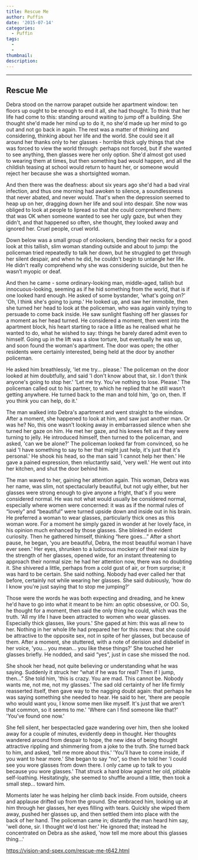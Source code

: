 ```yaml
---
title: Rescue Me
author: Puffin
date: '2015-07-14'
categories:
  - Puffin
tags:
  - 
  - 
thumbnail: 
description: 
---
```


--------------
Rescue Me
--------------
 
Debra stood on the narrow parapet outside her apartment window: ten floors up ought to be enough to end it all, she had thought. To think that her life had come to this: standing around waiting to jump off a building. She thought she'd made her mind up to do it, no she'd made up her mind to go out and not go back in again. The rest was a matter of thinking and considering, thinking about her life and the world. She could see it all around her thanks only to her glasses - horrible thick ugly things that she was forced to view the world through: perhaps not forced, but if she wanted to see anything, then glasses were her only option. She'd almost got used to wearing them at times, but then something bad would happen, and all the childish teasing at school would return to haunt her, or someone would reject her because she was a shortsighted woman.

And then there was the deafness: about six years ago she'd had a bad viral infection, and thus one morning had awoken to silence, a soundlessness that never abated, and never would. That's when the depression seemed to heap up on her, dragging down her life and soul into despair. She now was obliged to look at people to lipread so that she could comprehend them: that was OK when someone wanted to see her ugly gaze, but when they didn't, and that happened so often, she thought, they looked away and ignored her. Cruel people, cruel world.

Down below was a small group of onlookers, bending their necks for a good look at this tallish, slim woman standing outside and about to jump: the policeman tried repeatedly to talk her down, but he struggled to get through her silent despair, and when he did, he couldn't begin to untangle her life. He didn't really comprehend why she was considering suicide, but then he wasn’t myopic or deaf.

And then he came - some ordinary-looking man, middle-aged, tallish but innocuous-looking, seeming as if he hid something from the world, that is if one looked hard enough. He asked of some bystander,
'what's going on?'
'Oh, I think she's going to jump.'
He looked up, and saw her immobile, then she turned her head to look at the policeman, who was again vainly trying to persuade to come back inside. He saw sunlight flashing off her glasses for a moment as her head turned. He considered a moment, then went into the apartment block, his heart starting to race a little as he realised what he wanted to do, what he wished to say: things he barely dared admit even to himself. Going up in the lift was a slow torture, but eventually he was up, and soon found the woman's apartment. The door was open; the other residents were certainly interested, being held at the door by another policeman.

He asked him breathlessly,
'let me try... please.'
The policeman on the door looked at him doubtfully, and said
'I don't know about that, sir. I don't think anyone's going to stop her.'
'Let me try. You've nothing to lose. Please.'
The policeman called out to his partner, to which he replied that he still wasn't getting anywhere. He turned back to the man and told him,
'go on, then. If you think you can help, do it.'

The man walked into Debra's apartment and went straight to the window. After a moment, she happened to look at him, and saw just another man. Or was he? No, this one wasn't looking away in embarrassed silence when she turned her gaze on him. He met her gaze, and his knees felt as if they were turning to jelly. He introduced himself, then turned to the policeman, and asked,
'can we be alone?'
The policeman looked far from convinced, so he said
'I have something to say to her that might just help, it's just that it's personal.'
He shook his head, so the man said
'I cannot help her then.'
He gave a pained expression, then reluctantly said,
'very well.'
He went out into her kitchen, and shut the door behind him.

The man waved to her, gaining her attention again. This woman, Debra was her name, was slim, not spectacularly beautiful, but not ugly either, but her glasses were strong enough to give anyone a fright, that's if you were considered normal. He was not what would usually be considered normal, especially where women were concerned: it was as if the normal rules of “lovely” and “beautiful” were turned upside down and inside out in his brain. He preferred a woman to wear glasses, particularly thick ones as this woman wore. For a moment he simply gazed in wonder at her lovely face, in his opinion much enhanced by those glasses. She blinked in evident curiosity. Then he gathered himself, thinking “here goes...” After a short pause, he began,
'you are beautiful, Debra, the most beautiful woman I have ever seen.'
Her eyes, shrunken to a ludicrous mockery of their real size by the strength of her glasses, opened wide, for an instant threatening to approach their normal size: he had her attention now, there was no doubting it. She shivered a little, perhaps from a cold gust of air, or from surprise; it was hard to be certain. She said nothing. Nobody had ever called her that before, certainly not while wearing her glasses. She said dubiously,
'how do I know you're just saying that to stop me jumping?'

Those were the words he was both expecting and dreading, and he knew he'd have to go into what it meant to be him: an optic obsessive, or OO. So, he thought for a moment, then said the only thing he could, which was the truth.
'All my life I have been attracted to women who wear glasses. Especially thick glasses, like yours.'
She gaped at him: this was all new to her. Nothing in her whole life had prepared her for this news: that she could be attractive to the opposite sex, not in spite of her glasses, but because of them. After a moment, she stuttered, with a note of derision and disbelief in her voice,
'you... you mean... you like these things?'
She touched her glasses briefly. He nodded, and said “yes”, just in case she missed the nod.

She shook her head, not quite believing or understanding what he was saying. Suddenly it struck her “what if he was for real? Then if I jump, then...” She told him,
'this is crazy. You are mad. This cannot be. Nobody wants me, not me, not my glasses.'
The sad old certainty of her life firmly reasserted itself, then gave way to the nagging doubt again: that perhaps he was saying something she needed to hear. He said to her,
'there are people who would want you, I know some men like myself. It's just that we aren't that common, so it seems to me.'
'Where can I find someone like that?'
'You've found one now.'

She fell silent, her bespectacled gaze wandering over him, then she looked away for a couple of minutes, evidently deep in thought. Her thoughts wandered around from despair to hope, the new idea of being thought attractive rippling and shimmering from a joke to the truth. She turned back to him, and asked,
'tell me more about this.'
'You'll have to come inside, if you want to hear more.'
She began to say “no”, so then he told her
'I could see you wore glasses from down there. I only came up to talk to you because you wore glasses.'
That struck a hard blow against her old, pitiable self-loathing. Hesitatingly, she seemed to shuffle around a little, then took a small step... toward him.

Moments later he was helping her climb back inside. From outside, cheers and applause drifted up from the ground. She embraced him, looking up at him through her glasses, her eyes filling with tears. Quickly she wiped them away, pushed her glasses up, and then settled them into place with the back of her hand. The policeman came in; distantly the man heard him say,
'well done, sir. I thought we'd lost her.'
He ignored that; instead he concentrated on Debra as she asked,
'now tell me more about this glasses thing...'

https://vision-and-spex.com/rescue-me-t642.html
